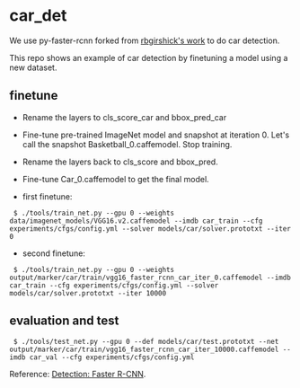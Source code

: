 # car_det

We use py-faster-rcnn forked from [rbgirshick's work](https://github.com/rbgirshick/py-faster-rcnn) to do car detection.

This repo shows an example of car detection by finetuning a model using a new dataset.

## finetune

* Rename the layers to cls_score_car and bbox_pred_car
* Fine-tune pre-trained ImageNet model and snapshot at iteration 0. Let's call the snapshot Basketball_0.caffemodel. Stop training.
* Rename the layers back to cls_score and bbox_pred.
* Fine-tune Car_0.caffemodel to get the final model.

* first finetune:

` 
$ ./tools/train_net.py --gpu 0 --weights data/imagenet_models/VGG16.v2.caffemodel --imdb car_train --cfg experiments/cfgs/config.yml --solver models/car/solver.prototxt --iter 0
` 

* second finetune:

` 
$ ./tools/train_net.py --gpu 0 --weights output/marker/car/train/vgg16_faster_rcnn_car_iter_0.caffemodel --imdb car_train --cfg experiments/cfgs/config.yml --solver models/car/solver.prototxt --iter 10000
` 

## evaluation and test

` 
$ ./tools/test_net.py --gpu 0 --def models/car/test.prototxt --net output/marker/car/train/vgg16_faster_rcnn_car_iter_10000.caffemodel --imdb car_val --cfg experiments/cfgs/config.yml
` 

Reference: [Detection: Faster  R-CNN](https://huangying-zhan.github.io/2016/09/22/detection-faster-rcnn.html).
